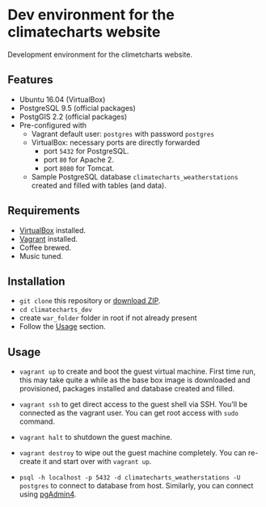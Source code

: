 # Dev environment for the climatecharts website

Development environment for the climetcharts website.


## Features

* Ubuntu 16.04 (VirtualBox)
* PostgreSQL 9.5 (official packages)
* PostgGIS 2.2 (official packages)
* Pre-configured with
  * Vagrant default user: `postgres` with password `postgres`
  * VirtualBox: necessary ports are directly forwarded
    * port `5432` for PostgreSQL.
    * port `80` for Apache 2.
    * port `8080` for Tomcat.
  * Sample PostgreSQL database `climatecharts_weatherstations` created and filled with tables (and data).

## Requirements

* [VirtualBox](https://www.virtualbox.org/) installed.
* [Vagrant](https://www.vagrantup.com/downloads.html) installed.
* Coffee brewed.
* Music tuned.

## Installation

* `git clone` this repository or [download ZIP](https://github.com/GeoinformationSystems/PettyCash).
* `cd climatecharts_dev`
* create `war_folder` folder in root if not already present
* Follow the [Usage](#usage) section.

## Usage

* `vagrant up` to create and boot the guest virtual machine.
First time run, this may take quite a while as the base box image is downloaded
and provisioned, packages installed and database created and filled.

* `vagrant ssh` to get direct access to the guest shell via SSH.
You'll be connected as the vagrant user.
You can get root access with `sudo` command.

* `vagrant halt` to shutdown the guest machine.

* `vagrant destroy` to wipe out the guest machine completely.
You can re-create it and start over with `vagrant up`.

* `psql -h localhost -p 5432 -d climatecharts_weatherstations -U postgres` to connect to database from host. Similarly, you can connect using [pgAdmin4](https://www.pgadmin.org/).

